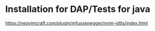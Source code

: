 # Installation for DAP/Tests for java
https://neovimcraft.com/plugin/mfussenegger/nvim-jdtls/index.html

